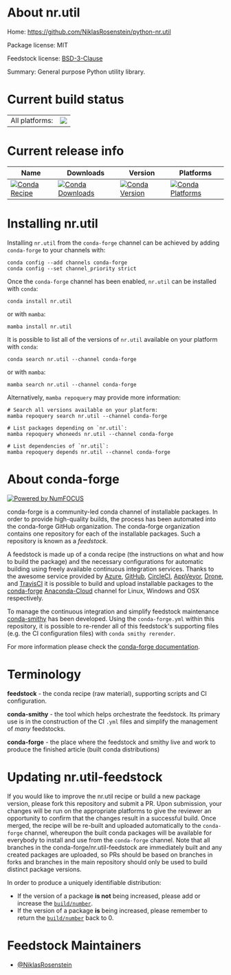 About nr.util
=============

Home: https://github.com/NiklasRosenstein/python-nr.util

Package license: MIT

Feedstock license: [BSD-3-Clause](https://github.com/conda-forge/nr.util-feedstock/blob/main/LICENSE.txt)

Summary: General purpose Python utility library.

Current build status
====================


<table><tr><td>All platforms:</td>
    <td>
      <a href="https://dev.azure.com/conda-forge/feedstock-builds/_build/latest?definitionId=15759&branchName=main">
        <img src="https://dev.azure.com/conda-forge/feedstock-builds/_apis/build/status/nr.util-feedstock?branchName=main">
      </a>
    </td>
  </tr>
</table>

Current release info
====================

| Name | Downloads | Version | Platforms |
| --- | --- | --- | --- |
| [![Conda Recipe](https://img.shields.io/badge/recipe-nr.util-green.svg)](https://anaconda.org/conda-forge/nr.util) | [![Conda Downloads](https://img.shields.io/conda/dn/conda-forge/nr.util.svg)](https://anaconda.org/conda-forge/nr.util) | [![Conda Version](https://img.shields.io/conda/vn/conda-forge/nr.util.svg)](https://anaconda.org/conda-forge/nr.util) | [![Conda Platforms](https://img.shields.io/conda/pn/conda-forge/nr.util.svg)](https://anaconda.org/conda-forge/nr.util) |

Installing nr.util
==================

Installing `nr.util` from the `conda-forge` channel can be achieved by adding `conda-forge` to your channels with:

```
conda config --add channels conda-forge
conda config --set channel_priority strict
```

Once the `conda-forge` channel has been enabled, `nr.util` can be installed with `conda`:

```
conda install nr.util
```

or with `mamba`:

```
mamba install nr.util
```

It is possible to list all of the versions of `nr.util` available on your platform with `conda`:

```
conda search nr.util --channel conda-forge
```

or with `mamba`:

```
mamba search nr.util --channel conda-forge
```

Alternatively, `mamba repoquery` may provide more information:

```
# Search all versions available on your platform:
mamba repoquery search nr.util --channel conda-forge

# List packages depending on `nr.util`:
mamba repoquery whoneeds nr.util --channel conda-forge

# List dependencies of `nr.util`:
mamba repoquery depends nr.util --channel conda-forge
```


About conda-forge
=================

[![Powered by
NumFOCUS](https://img.shields.io/badge/powered%20by-NumFOCUS-orange.svg?style=flat&colorA=E1523D&colorB=007D8A)](https://numfocus.org)

conda-forge is a community-led conda channel of installable packages.
In order to provide high-quality builds, the process has been automated into the
conda-forge GitHub organization. The conda-forge organization contains one repository
for each of the installable packages. Such a repository is known as a *feedstock*.

A feedstock is made up of a conda recipe (the instructions on what and how to build
the package) and the necessary configurations for automatic building using freely
available continuous integration services. Thanks to the awesome service provided by
[Azure](https://azure.microsoft.com/en-us/services/devops/), [GitHub](https://github.com/),
[CircleCI](https://circleci.com/), [AppVeyor](https://www.appveyor.com/),
[Drone](https://cloud.drone.io/welcome), and [TravisCI](https://travis-ci.com/)
it is possible to build and upload installable packages to the
[conda-forge](https://anaconda.org/conda-forge) [Anaconda-Cloud](https://anaconda.org/)
channel for Linux, Windows and OSX respectively.

To manage the continuous integration and simplify feedstock maintenance
[conda-smithy](https://github.com/conda-forge/conda-smithy) has been developed.
Using the ``conda-forge.yml`` within this repository, it is possible to re-render all of
this feedstock's supporting files (e.g. the CI configuration files) with ``conda smithy rerender``.

For more information please check the [conda-forge documentation](https://conda-forge.org/docs/).

Terminology
===========

**feedstock** - the conda recipe (raw material), supporting scripts and CI configuration.

**conda-smithy** - the tool which helps orchestrate the feedstock.
                   Its primary use is in the construction of the CI ``.yml`` files
                   and simplify the management of *many* feedstocks.

**conda-forge** - the place where the feedstock and smithy live and work to
                  produce the finished article (built conda distributions)


Updating nr.util-feedstock
==========================

If you would like to improve the nr.util recipe or build a new
package version, please fork this repository and submit a PR. Upon submission,
your changes will be run on the appropriate platforms to give the reviewer an
opportunity to confirm that the changes result in a successful build. Once
merged, the recipe will be re-built and uploaded automatically to the
`conda-forge` channel, whereupon the built conda packages will be available for
everybody to install and use from the `conda-forge` channel.
Note that all branches in the conda-forge/nr.util-feedstock are
immediately built and any created packages are uploaded, so PRs should be based
on branches in forks and branches in the main repository should only be used to
build distinct package versions.

In order to produce a uniquely identifiable distribution:
 * If the version of a package **is not** being increased, please add or increase
   the [``build/number``](https://docs.conda.io/projects/conda-build/en/latest/resources/define-metadata.html#build-number-and-string).
 * If the version of a package **is** being increased, please remember to return
   the [``build/number``](https://docs.conda.io/projects/conda-build/en/latest/resources/define-metadata.html#build-number-and-string)
   back to 0.

Feedstock Maintainers
=====================

* [@NiklasRosenstein](https://github.com/NiklasRosenstein/)

